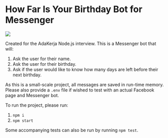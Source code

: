 # How Far Is Your Birthday Bot for Messenger

![](demo.gif)

Created for the AdaKerja Node.js interview. This is a Messenger bot that will:
  1. Ask the user for their name.
  2. Ask the user for their birthday.
  3. Ask if the user would like to know how many days are left before their next birthday.
  
As this is a small-scale project, all messages are saved in run-time memory. Please also provide a `.env` file if wished to test with an actual Facebook page and Messenger bot.
  
 To run the project, please run:
  1. `npm i`
  2. `npm start`
  
 Some accompanying tests can also be run by running `npm test`.
